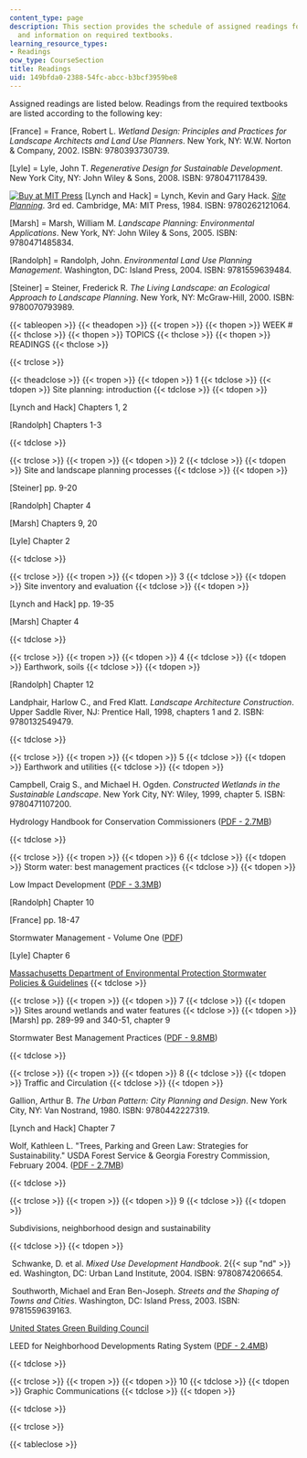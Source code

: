 ```yaml
---
content_type: page
description: This section provides the schedule of assigned readings for the course
  and information on required textbooks.
learning_resource_types:
- Readings
ocw_type: CourseSection
title: Readings
uid: 149bfda0-2388-54fc-abcc-b3bcf3959be8
---
```


Assigned readings are listed below. Readings from the required textbooks are listed according to the following key:

\[France\] = France, Robert L. _Wetland Design: Principles and Practices for Landscape Architects and Land Use Planners_. New York, NY: W.W. Norton & Company, 2002. ISBN: 9780393730739.

\[Lyle\] = Lyle, John T. _Regenerative Design for Sustainable Development_. New York City, NY: John Wiley & Sons, 2008. ISBN: 9780471178439.

[![Buy at MIT Press](/images/mp_logo.gif)](https://mitpress.mit.edu/9780262121064) \[Lynch and Hack\] = Lynch, Kevin and Gary Hack. [_Site Planning_](https://mitpress.mit.edu/9780262121064). 3rd ed. Cambridge, MA: MIT Press, 1984. ISBN: 9780262121064.

\[Marsh\] = Marsh, William M. _Landscape Planning: Environmental Applications_. New York, NY: John Wiley & Sons, 2005. ISBN: 9780471485834.

\[Randolph\] = Randolph, John. _Environmental Land Use Planning Management_. Washington, DC: Island Press, 2004. ISBN: 9781559639484.

\[Steiner\] = Steiner, Frederick R. _The Living Landscape: an Ecological Approach to Landscape Planning_. New York, NY: McGraw-Hill, 2000. ISBN: 9780070793989.

{{< tableopen >}}
{{< theadopen >}}
{{< tropen >}}
{{< thopen >}}
WEEK #
{{< thclose >}}
{{< thopen >}}
TOPICS
{{< thclose >}}
{{< thopen >}}
READINGS
{{< thclose >}}

{{< trclose >}}

{{< theadclose >}}
{{< tropen >}}
{{< tdopen >}}
1
{{< tdclose >}}
{{< tdopen >}}
Site planning: introduction
{{< tdclose >}}
{{< tdopen >}}


\[Lynch and Hack\] Chapters 1, 2

\[Randolph\] Chapters 1-3


{{< tdclose >}}

{{< trclose >}}
{{< tropen >}}
{{< tdopen >}}
2
{{< tdclose >}}
{{< tdopen >}}
Site and landscape planning processes
{{< tdclose >}}
{{< tdopen >}}


\[Steiner\] pp. 9-20

\[Randolph\] Chapter 4

\[Marsh\] Chapters 9, 20

\[Lyle\] Chapter 2


{{< tdclose >}}

{{< trclose >}}
{{< tropen >}}
{{< tdopen >}}
3
{{< tdclose >}}
{{< tdopen >}}
Site inventory and evaluation
{{< tdclose >}}
{{< tdopen >}}


\[Lynch and Hack\] pp. 19-35

\[Marsh\] Chapter 4


{{< tdclose >}}

{{< trclose >}}
{{< tropen >}}
{{< tdopen >}}
4
{{< tdclose >}}
{{< tdopen >}}
Earthwork, soils
{{< tdclose >}}
{{< tdopen >}}


\[Randolph\] Chapter 12

Landphair, Harlow C., and Fred Klatt. _Landscape Architecture Construction_. Upper Saddle River, NJ: Prentice Hall, 1998, chapters 1 and 2. ISBN: 9780132549479.


{{< tdclose >}}

{{< trclose >}}
{{< tropen >}}
{{< tdopen >}}
5
{{< tdclose >}}
{{< tdopen >}}
Earthwork and utilities
{{< tdclose >}}
{{< tdopen >}}


Campbell, Craig S., and Michael H. Ogden. _Constructed Wetlands in the Sustainable Landscape_. New York City, NY: Wiley, 1999, chapter 5. ISBN: 9780471107200.

Hydrology Handbook for Conservation Commissioners ([PDF - 2.7MB](https://www.mass.gov/files/documents/2016/08/wa/hydrol.pdf))


{{< tdclose >}}

{{< trclose >}}
{{< tropen >}}
{{< tdopen >}}
6
{{< tdclose >}}
{{< tdopen >}}
Storm water: best management practices
{{< tdclose >}}
{{< tdopen >}}


Low Impact Development ([PDF - 3.3MB](http://www.huduser.org/publications/pdf/practLowImpctDevel.pdf))

\[Randolph\] Chapter 10

\[France\] pp. 18-47

Stormwater Management - Volume One ([PDF](https://nepis.epa.gov/Exe/ZyNET.exe/9101OI3P.TXT?ZyActionD=ZyDocument&Client=EPA&Index=Prior+to+1976&Docs=&Query=&Time=&EndTime=&SearchMethod=1&TocRestrict=n&Toc=&TocEntry=&QField=&QFieldYear=&QFieldMonth=&QFieldDay=&IntQFieldOp=0&ExtQFieldOp=0&XmlQuery=&File=D%3A%5Czyfiles%5CIndex%20Data%5C70thru75%5CTxt%5C00000024%5C9101OI3P.txt&User=ANONYMOUS&Password=anonymous&SortMethod=h%7C-&MaximumDocuments=1&FuzzyDegree=0&ImageQuality=r75g8/r75g8/x150y150g16/i425&Display=hpfr&DefSeekPage=x&SearchBack=ZyActionL&Back=ZyActionS&BackDesc=Results%20page&MaximumPages=1&ZyEntry=1&SeekPage=x&ZyPURL))

\[Lyle\] Chapter 6

[Massachusetts Department of Environmental Protection Stormwater Policies & Guidelines](https://www.mass.gov/info-details/stormwater#stormwater-policies-&-guidance-)
{{< tdclose >}}

{{< trclose >}}
{{< tropen >}}
{{< tdopen >}}
7
{{< tdclose >}}
{{< tdopen >}}
Sites around wetlands and water features
{{< tdclose >}}
{{< tdopen >}}
\[Marsh\] pp. 289-99 and 340-51, chapter 9

Stormwater Best Management Practices ([PDF - 9.8MB](http://www.elibrary.dep.state.pa.us/dsweb/Get/Document-48477/07_Chapter_6.pdf))


{{< tdclose >}}

{{< trclose >}}
{{< tropen >}}
{{< tdopen >}}
8
{{< tdclose >}}
{{< tdopen >}}
Traffic and Circulation
{{< tdclose >}}
{{< tdopen >}}


Gallion, Arthur B. _The Urban Pattern: City Planning and Design_. New York City, NY: Van Nostrand, 1980. ISBN: 9780442227319.

\[Lynch and Hack\] Chapter 7

Wolf, Kathleen L. "Trees, Parking and Green Law: Strategies for Sustainability." USDA Forest Service & Georgia Forestry Commission, February 2004. ([PDF - 2.7MB](http://www.naturewithin.info/Roadside/Trees_Parking_Green%20Law.pdf))


{{< tdclose >}}

{{< trclose >}}
{{< tropen >}}
{{< tdopen >}}
9
{{< tdclose >}}
{{< tdopen >}}


Subdivisions, neighborhood design and sustainability


{{< tdclose >}}
{{< tdopen >}}


 Schwanke, D. et al. _Mixed Use Development Handbook_. 2{{< sup "nd" >}} ed. Washington, DC: Urban Land Institute, 2004. ISBN: 9780874206654.

 Southworth, Michael and Eran Ben-Joseph. _Streets and the Shaping of Towns and Cities_. Washington, DC: Island Press, 2003. ISBN: 9781559639163.

[United States Green Building Council](http://www.usgbc.org/)

LEED for Neighborhood Developments Rating System ([PDF - 2.4MB](https://www.usgbc.org/ShowFile.aspx?DocumentID=959))


{{< tdclose >}}

{{< trclose >}}
{{< tropen >}}
{{< tdopen >}}
10
{{< tdclose >}}
{{< tdopen >}}
Graphic Communications
{{< tdclose >}}
{{< tdopen >}}



{{< tdclose >}}

{{< trclose >}}

{{< tableclose >}}